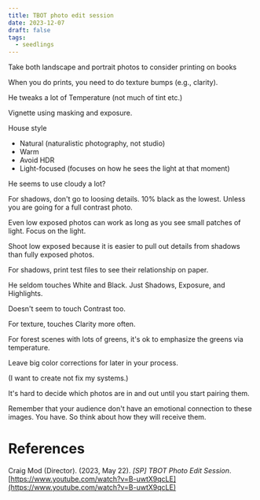 ```yaml
---
title: TBOT photo edit session
date: 2023-12-07
draft: false
tags:
  - seedlings
---
```

Take both landscape and portrait photos to consider printing on books

When you do prints, you need to do texture bumps (e.g., clarity).

He tweaks a lot of Temperature (not much of tint etc.)

Vignette using masking and exposure.

House style
- Natural (naturalistic photography, not studio)
- Warm
- Avoid HDR
- Light-focused (focuses on how he sees the light at that moment)

He seems to use cloudy a lot?

For shadows, don't go to loosing details. 10% black as the lowest. Unless you are going for a full contrast photo.

Even low exposed photos can work as long as you see small patches of light. Focus on the light.

Shoot low exposed because it is easier to pull out details from shadows than fully exposed photos.

For shadows, print test files to see their relationship on paper.

He seldom touches White and Black. Just Shadows, Exposure, and Highlights.

Doesn't seem to touch Contrast too.

For texture, touches Clarity more often.

For forest scenes with lots of greens, it's ok to emphasize the greens via temperature.

Leave big color corrections for later in your process.

(I want to create not fix my systems.)

It's hard to decide which photos are in and out until you start pairing them.

Remember that your audience don't have an emotional connection to these images. You have. So think about how they will receive them.

# References

Craig Mod (Director). (2023, May 22). _[SP] TBOT Photo Edit Session_. [https://www.youtube.com/watch?v=B-uwtX9qcLE](https://www.youtube.com/watch?v=B-uwtX9qcLE)